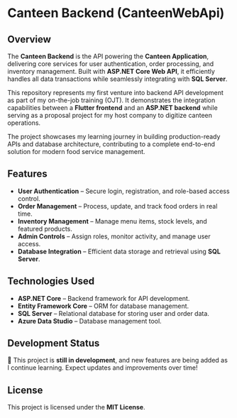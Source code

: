 # Canteen Backend (CanteenWebApi)  

## **Overview**  
The **Canteen Backend** is the API powering the **Canteen Application**, delivering core services for user authentication, order processing, and inventory management. Built with **ASP.NET Core Web API**, it efficiently handles all data transactions while seamlessly integrating with **SQL Server**.

This repository represents my first venture into backend API development as part of my on-the-job training (OJT). It demonstrates the integration capabilities between a **Flutter frontend** and an **ASP.NET backend** while serving as a proposal project for my host company to digitize canteen operations.

The project showcases my learning journey in building production-ready APIs and database architecture, contributing to a complete end-to-end solution for modern food service management. 

## **Features**  
- **User Authentication** – Secure login, registration, and role-based access control.  
- **Order Management** – Process, update, and track food orders in real time.  
- **Inventory Management** – Manage menu items, stock levels, and featured products.  
- **Admin Controls** – Assign roles, monitor activity, and manage user access.  
- **Database Integration** – Efficient data storage and retrieval using **SQL Server**.  

## **Technologies Used**  
- **ASP.NET Core** – Backend framework for API development.  
- **Entity Framework Core** – ORM for database management.  
- **SQL Server** – Relational database for storing user and order data.  
- **Azure Data Studio** – Database management tool.  

## **Development Status**  
🚧 This project is **still in development**, and new features are being added as I continue learning. Expect updates and improvements over time!  

## **License**  
This project is licensed under the **MIT License**.  